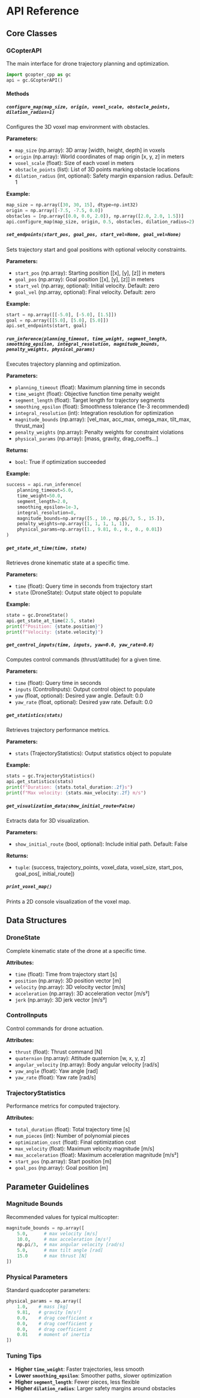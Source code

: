# API Reference

## Core Classes

### GCopterAPI

The main interface for drone trajectory planning and optimization.

```python
import gcopter_cpp as gc
api = gc.GCopterAPI()
```

#### Methods

##### `configure_map(map_size, origin, voxel_scale, obstacle_points, dilation_radius=1)`

Configures the 3D voxel map environment with obstacles.

**Parameters:**
- `map_size` (np.array): 3D array [width, height, depth] in voxels
- `origin` (np.array): World coordinates of map origin [x, y, z] in meters
- `voxel_scale` (float): Size of each voxel in meters
- `obstacle_points` (list): List of 3D points marking obstacle locations
- `dilation_radius` (int, optional): Safety margin expansion radius. Default: 1

**Example:**
```python
map_size = np.array([30, 30, 15], dtype=np.int32)
origin = np.array([-7.5, -7.5, 0.0])
obstacles = [np.array([0.0, 0.0, 2.0]), np.array([2.0, 2.0, 1.5])]
api.configure_map(map_size, origin, 0.5, obstacles, dilation_radius=2)
```

##### `set_endpoints(start_pos, goal_pos, start_vel=None, goal_vel=None)`

Sets trajectory start and goal positions with optional velocity constraints.

**Parameters:**
- `start_pos` (np.array): Starting position [[x], [y], [z]] in meters
- `goal_pos` (np.array): Goal position [[x], [y], [z]] in meters  
- `start_vel` (np.array, optional): Initial velocity. Default: zero
- `goal_vel` (np.array, optional): Final velocity. Default: zero

**Example:**
```python
start = np.array([[-5.0], [-5.0], [1.5]])
goal = np.array([[5.0], [5.0], [5.0]])
api.set_endpoints(start, goal)
```

##### `run_inference(planning_timeout, time_weight, segment_length, smoothing_epsilon, integral_resolution, magnitude_bounds, penalty_weights, physical_params)`

Executes trajectory planning and optimization.

**Parameters:**
- `planning_timeout` (float): Maximum planning time in seconds
- `time_weight` (float): Objective function time penalty weight
- `segment_length` (float): Target length for trajectory segments
- `smoothing_epsilon` (float): Smoothness tolerance (1e-3 recommended)
- `integral_resolution` (int): Integration resolution for optimization
- `magnitude_bounds` (np.array): [vel_max, acc_max, omega_max, tilt_max, thrust_max]
- `penalty_weights` (np.array): Penalty weights for constraint violations
- `physical_params` (np.array): [mass, gravity, drag_coeffs...] 

**Returns:**
- `bool`: True if optimization succeeded

**Example:**
```python
success = api.run_inference(
    planning_timeout=5.0,
    time_weight=50.0,
    segment_length=2.0,
    smoothing_epsilon=1e-3,
    integral_resolution=8,
    magnitude_bounds=np.array([5., 10., np.pi/3, 5., 15.]),
    penalty_weights=np.array([1, 1, 1, 1, 1]),
    physical_params=np.array([1., 9.81, 0., 0., 0., 0.01])
)
```

##### `get_state_at_time(time, state)`

Retrieves drone kinematic state at a specific time.

**Parameters:**
- `time` (float): Query time in seconds from trajectory start
- `state` (DroneState): Output state object to populate

**Example:**
```python
state = gc.DroneState()
api.get_state_at_time(2.5, state)
print(f"Position: {state.position}")
print(f"Velocity: {state.velocity}")
```

##### `get_control_inputs(time, inputs, yaw=0.0, yaw_rate=0.0)`

Computes control commands (thrust/attitude) for a given time.

**Parameters:**
- `time` (float): Query time in seconds
- `inputs` (ControlInputs): Output control object to populate
- `yaw` (float, optional): Desired yaw angle. Default: 0.0
- `yaw_rate` (float, optional): Desired yaw rate. Default: 0.0

##### `get_statistics(stats)`

Retrieves trajectory performance metrics.

**Parameters:**
- `stats` (TrajectoryStatistics): Output statistics object to populate

**Example:**
```python
stats = gc.TrajectoryStatistics()
api.get_statistics(stats)
print(f"Duration: {stats.total_duration:.2f}s")
print(f"Max velocity: {stats.max_velocity:.2f} m/s")
```

##### `get_visualization_data(show_initial_route=False)`

Extracts data for 3D visualization.

**Parameters:**
- `show_initial_route` (bool, optional): Include initial path. Default: False

**Returns:**
- `tuple`: (success, trajectory_points, voxel_data, voxel_size, start_pos, goal_pos[, initial_route])

##### `print_voxel_map()`

Prints a 2D console visualization of the voxel map.

## Data Structures

### DroneState

Complete kinematic state of the drone at a specific time.

**Attributes:**
- `time` (float): Time from trajectory start [s]
- `position` (np.array): 3D position vector [m]
- `velocity` (np.array): 3D velocity vector [m/s]
- `acceleration` (np.array): 3D acceleration vector [m/s²]
- `jerk` (np.array): 3D jerk vector [m/s³]

### ControlInputs

Control commands for drone actuation.

**Attributes:**
- `thrust` (float): Thrust command [N]
- `quaternion` (np.array): Attitude quaternion [w, x, y, z]
- `angular_velocity` (np.array): Body angular velocity [rad/s]
- `yaw_angle` (float): Yaw angle [rad]
- `yaw_rate` (float): Yaw rate [rad/s]

### TrajectoryStatistics

Performance metrics for computed trajectory.

**Attributes:**
- `total_duration` (float): Total trajectory time [s]
- `num_pieces` (int): Number of polynomial pieces
- `optimization_cost` (float): Final optimization cost
- `max_velocity` (float): Maximum velocity magnitude [m/s]
- `max_acceleration` (float): Maximum acceleration magnitude [m/s²]
- `start_pos` (np.array): Start position [m]
- `goal_pos` (np.array): Goal position [m]

## Parameter Guidelines

### Magnitude Bounds
Recommended values for typical multicopter:
```python
magnitude_bounds = np.array([
    5.0,      # max velocity [m/s]
    10.0,     # max acceleration [m/s²] 
    np.pi/3,  # max angular velocity [rad/s]
    5.0,      # max tilt angle [rad]
    15.0      # max thrust [N]
])
```

### Physical Parameters
Standard quadcopter parameters:
```python
physical_params = np.array([
    1.0,    # mass [kg]
    9.81,   # gravity [m/s²]
    0.0,    # drag coefficient x
    0.0,    # drag coefficient y  
    0.0,    # drag coefficient z
    0.01    # moment of inertia
])
```

### Tuning Tips

- **Higher `time_weight`**: Faster trajectories, less smooth
- **Lower `smoothing_epsilon`**: Smoother paths, slower optimization
- **Higher `segment_length`**: Fewer pieces, less flexible
- **Higher `dilation_radius`**: Larger safety margins around obstacles
